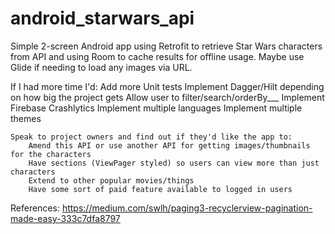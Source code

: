 # android_starwars_api

Simple 2-screen Android app using Retrofit to retrieve Star Wars characters from API and using Room to cache results for offline usage.
Maybe use Glide if needing to load any images via URL.


If I had more time I'd:
    Add more Unit tests
    Implement Dagger/Hilt depending on how big the project gets
    Allow user to filter/search/orderBy___
    Implement Firebase Crashlytics
    Implement multiple languages
    Implement multiple themes

    Speak to project owners and find out if they'd like the app to:
        Amend this API or use another API for getting images/thumbnails for the characters
        Have sections (ViewPager styled) so users can view more than just characters
        Extend to other popular movies/things
        Have some sort of paid feature available to logged in users

References:
https://medium.com/swlh/paging3-recyclerview-pagination-made-easy-333c7dfa8797
